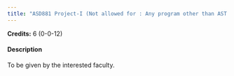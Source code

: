 ```yaml
---
title: "ASD881 Project-I (Not allowed for : Any program other than AST and ASZ)"
---
```

**Credits:** 6 (0-0-12)

#### Description
To be given by the interested faculty.